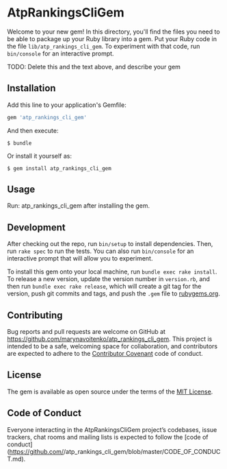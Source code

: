 # AtpRankingsCliGem

Welcome to your new gem! In this directory, you'll find the files you need to be able to package up your Ruby library into a gem. Put your Ruby code in the file `lib/atp_rankings_cli_gem`. To experiment with that code, run `bin/console` for an interactive prompt.

TODO: Delete this and the text above, and describe your gem

## Installation

Add this line to your application's Gemfile:

```ruby
gem 'atp_rankings_cli_gem'
```

And then execute:

    $ bundle

Or install it yourself as:

    $ gem install atp_rankings_cli_gem

## Usage

Run: atp_rankings_cli_gem after installing the gem.

## Development

After checking out the repo, run `bin/setup` to install dependencies. Then, run `rake spec` to run the tests. You can also run `bin/console` for an interactive prompt that will allow you to experiment.

To install this gem onto your local machine, run `bundle exec rake install`. To release a new version, update the version number in `version.rb`, and then run `bundle exec rake release`, which will create a git tag for the version, push git commits and tags, and push the `.gem` file to [rubygems.org](https://rubygems.org).

## Contributing

Bug reports and pull requests are welcome on GitHub at https://github.com/marynavoitenko/atp_rankings_cli_gem. This project is intended to be a safe, welcoming space for collaboration, and contributors are expected to adhere to the [Contributor Covenant](http://contributor-covenant.org) code of conduct.

## License

The gem is available as open source under the terms of the [MIT License](https://opensource.org/licenses/MIT).

## Code of Conduct

Everyone interacting in the AtpRankingsCliGem project’s codebases, issue trackers, chat rooms and mailing lists is expected to follow the [code of conduct](https://github.com/<github username>/atp_rankings_cli_gem/blob/master/CODE_OF_CONDUCT.md).
